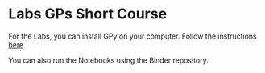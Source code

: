 # Labs GPs Short Course

For the Labs, you can install GPy on your computer. Follow the instructions [here](http://gpss.cc/gpss19/getting_started).

You can also run the Notebooks using the Binder repository. 